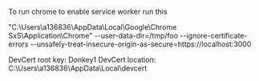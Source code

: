To run chrome to enable service worker run this

"C:\Users\a136836\AppData\Local\Google\Chrome SxS\Application\Chrome" --user-data-dir=/tmp/foo --ignore-certificate-errors --unsafely-treat-insecure-origin-as-secure=https://localhost:3000


DevCert root key: Donkey1
DevCert location: C:\Users\a136836\AppData\Local\devcert